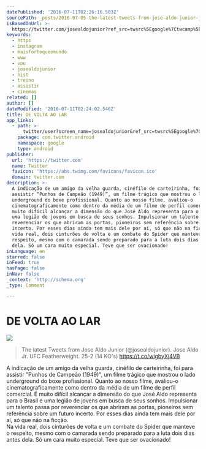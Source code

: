 ```yaml
---
datePublished: '2016-07-11T02:26:16.503Z'
sourcePath: _posts/2016-07-05-the-latest-tweets-from-jose-aldo-junior-josealdojunior-j.md
isBasedOnUrl: >-
  https://twitter.com/josealdojunior?ref_src=twsrc%5Egoogle%7Ctwcamp%5Eserp%7Ctwgr%5Eauthor
keywords:
  - https
  - instagram
  - maisfortequeomundo
  - www
  - vou
  - josealdojunior
  - hist
  - treino
  - assistir
  - cinemas
related: []
author: []
dateModified: '2016-07-11T02:24:02.546Z'
title: DE VOLTA AO LAR
app_links:
  - path: >-
      twitter/user?screen_name=josealdojunior&ref_src=twsrc%5Egoogle%7Ctwcamp%5Eandroidseo%7Ctwgr%5Eprofile
    package: com.twitter.android
    namespace: google
    type: android
publisher:
  url: 'https://twitter.com'
  name: Twitter
  favicon: 'https://abs.twimg.com/favicons/favicon.ico'
  domain: twitter.com
description: >-
  A indicação de um amigo da velha guarda, cinéfilo de carteirinha, foi para
  assistir “Punhos de Campeão (1949)”, um filme trágico que mostrou o lado
  underground do boxe profissional. Quanto ao nosso filme, avaliou-o
  cinematograficamente como dentro da média de um filme de perfil comercial. É
  muito difícil alcançar a dimensão do que José Aldo representa para o Brasil e
  uma legião de jovens em busca de seus sonhos. Impulsionar um talento passa por
  reverenciar os que abriram as portas, pioneiros sem referência sobre um futuro
  incerto. Por esses dias ainda tem mais dele por aí, só que não na ficção. Na
  vida real, dois cinturões de volta e um combate do Spider que manteve o
  respeito, mesmo com o camarada sendo preparado para a luta dois dias antes
  dela. Só um cara muito especial. Teve que ser ovacionado!
inLanguage: en
starred: false
inFeed: true
hasPage: false
inNav: false
_context: 'http://schema.org'
_type: Comment

---
```

# DE VOLTA AO LAR
![](https://the-grid-user-content.s3-us-west-2.amazonaws.com/f9e082a6-5d74-4132-8917-03ff5bee60fd.jpg)

> The latest Tweets from Jose Aldo Junior (@josealdojunior). Jose Aldo Jr. UFC Featherweight. 25-2 (14 KO's) https://t.co/wigbyXj4VB

A indicação de um amigo da velha guarda, cinéfilo de carteirinha, foi para assistir "Punhos de Campeão (1949)", um filme trágico que mostrou o lado underground do boxe profissional. Quanto ao nosso filme, avaliou-o cinematograficamente como dentro da média de um filme de perfil comercial. É muito difícil alcançar a dimensão do que José Aldo representa para o Brasil e uma legião de jovens em busca de seus sonhos. Impulsionar um talento passa por reverenciar os que abriram as portas, pioneiros sem referência sobre um futuro incerto. Por esses dias ainda tem mais dele por aí, só que não na ficção.  
Na vida real, dois cinturões de volta e um combate do Spider que manteve o respeito, mesmo com o camarada sendo preparado para a luta dois dias antes dela. Só um cara muito especial. Teve que ser ovacionado!